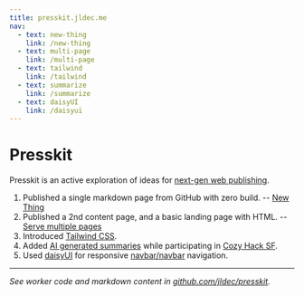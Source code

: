 ```yaml
---
title: presskit.jldec.me
nav:
  - text: new-thing
    link: /new-thing
  - text: multi-page
    link: /multi-page
  - text: tailwind
    link: /tailwind
  - text: summarize
    link: /summarize
  - text: daisyUI
    link: /daisyui
---
```


# Presskit
Presskit is an active exploration of ideas for [next-gen web publishing](https://jldec.me/blog/what-web-publishing-should-be-like).

1. Published a single markdown page from GitHub with zero build. -- [New Thing](new-thing)
2. Published a 2nd content page, and a basic landing page with HTML. -- [Serve multiple pages](multi-page)
3. Introduced [Tailwind CSS](tailwind).
4. Added [AI generated summaries](https://presskit.jldec.me/summarize) while participating in [Cozy Hack SF](https://lu.ma/wco3g23k?tk=5aQXWb).
5. Used [daisyUI](daisyui) for responsive [navbar/navbar](https://daisyui.com/components/drawer/#navbar-menu-for-desktop--sidebar-drawer-for-mobile) navigation.

---
_See worker code and markdown content in [github.com/jldec/presskit](https://github.com/jldec/presskit)._
